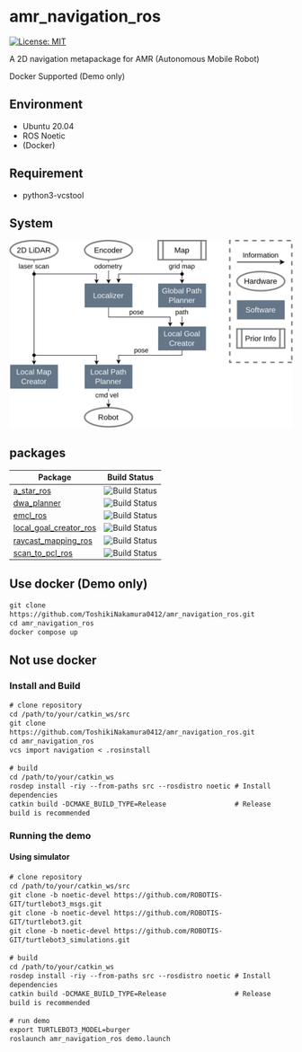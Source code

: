 # amr_navigation_ros

[![License: MIT](https://img.shields.io/badge/License-MIT-yellow.svg)](https://opensource.org/licenses/MIT)

A 2D navigation metapackage for AMR (Autonomous Mobile Robot)

Docker Supported (Demo only)

## Environment
- Ubuntu 20.04
- ROS Noetic
- (Docker)

## Requirement
- python3-vcstool

## System
<p align="center">
  <img src="images/system.png" width="640px"/>
</p>

## packages
| Package | Build Status |
| ------ | ------|
| [a_star_ros](https://github.com/ToshikiNakamura0412/a_star_ros.git) | ![Build Status](https://github.com/ToshikiNakamura0412/a_star_ros/workflows/build/badge.svg) |
| [dwa_planner](https://github.com/amslabtech/dwa_planner.git) | ![Build Status](https://github.com/amslabtech/dwa_planner/workflows/CI/badge.svg) |
| [emcl_ros](https://github.com/ToshikiNakamura0412/emcl_ros.git) | ![Build Status](https://github.com/ToshikiNakamura0412/emcl_ros/workflows/build/badge.svg) |
| [local_goal_creator_ros](https://github.com/ToshikiNakamura0412/local_goal_creator_ros.git) | ![Build Status](https://github.com/ToshikiNakamura0412/local_goal_creator_ros/workflows/build/badge.svg) |
| [raycast_mapping_ros](https://github.com/ToshikiNakamura0412/raycast_mapping_ros.git) | ![Build Status](https://github.com/ToshikiNakamura0412/raycast_mapping_ros/workflows/build/badge.svg) |
| [scan_to_pcl_ros](https://github.com/ToshikiNakamura0412/scan_to_pcl_ros.git) | ![Build Status](https://github.com/ToshikiNakamura0412/scan_to_pcl_ros/workflows/build/badge.svg) |

## Use docker (Demo only)
```
git clone https://github.com/ToshikiNakamura0412/amr_navigation_ros.git
cd amr_navigation_ros
docker compose up
```

## Not use docker
### Install and Build
```
# clone repository
cd /path/to/your/catkin_ws/src
git clone https://github.com/ToshikiNakamura0412/amr_navigation_ros.git
cd amr_navigation_ros
vcs import navigation < .rosinstall

# build
cd /path/to/your/catkin_ws
rosdep install -riy --from-paths src --rosdistro noetic # Install dependencies
catkin build -DCMAKE_BUILD_TYPE=Release                 # Release build is recommended
```

### Running the demo
#### Using simulator
```
# clone repository
cd /path/to/your/catkin_ws/src
git clone -b noetic-devel https://github.com/ROBOTIS-GIT/turtlebot3_msgs.git
git clone -b noetic-devel https://github.com/ROBOTIS-GIT/turtlebot3.git
git clone -b noetic-devel https://github.com/ROBOTIS-GIT/turtlebot3_simulations.git

# build
cd /path/to/your/catkin_ws
rosdep install -riy --from-paths src --rosdistro noetic # Install dependencies
catkin build -DCMAKE_BUILD_TYPE=Release                 # Release build is recommended

# run demo
export TURTLEBOT3_MODEL=burger
roslaunch amr_navigation_ros demo.launch
```
